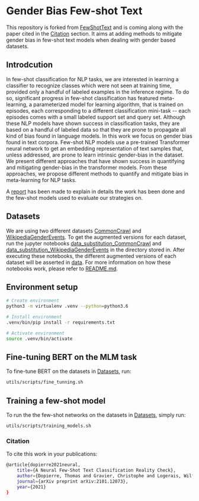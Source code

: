 # Gender Bias Few-shot Text
This repository is forked from [FewShotText](https://github.com/tdopierre/FewShotText) and is coming along with the paper cited in the [Citation](#citation) section. It aims at adding methods to mitigate gender bias in few-shot text models when dealing with gender based datasets.


## Introdcution
In few-shot classification for NLP tasks, we are interested in learning a classifier to recognize classes which were not seen at training time, provided only a handful of labeled examples in the inference regime. To do so, significant progress in few-shot classification has featured meta-learning, a parameterized model for learning algorithm, that is trained on episodes, each corresponding to a different classification mini-task -- each episodes comes with a small labeled support set and query set. Although these NLP models have shown success in classification tasks, they are based on a handful of labeled data so that they are prone to propagate all kind of bias found in language models. In this work we focus on gender bias found in text corpora. Few-shot NLP models use a pre-trained Transformer neural network to get an embedding representation of text samples that, unless addressed, are prone to learn intrinsic gender-bias in the dataset. We present different approaches that have shown success in quantifying and mitigating gender-bias in the transformer models. From these approaches, we propose different methods to quantify and mitigate bias in meta-learning for NLP tasks.

A [report](./report.pdf) has been made to explain in details the work has been done and the few-shot models used to evaluate our strategies on.

## Datasets
We are using two different datasets [CommonCrawl](https://citeseerx.ist.psu.edu/viewdoc/download?doi=10.1.1.646.4837&rep=rep1&type=pdf) and [WikipediaGenderEvents](https://github.com/PlusLabNLP/ee-wiki-bias/blob/master/data/final_manual.csv). To get the augmented versions for each dataset, run the jupyter notebooks [data_substitution_CommonCrawl](./gender_data_substitution/src/data_substitution_CommonCrawl.ipynb) and [data_substitution_WikipediaGenderEvents](./gender_data_substitution/src/data_substitution_WikipediaGenderEvents.ipynb) in the directory stored in. After executing these notebooks, the different augmented versions of each dataset will be asserted in [data](./data). For more information on how these notebooks work, please refer to [README.md](./gender_data_substitution/README.md).


## Environment setup
```bash
# Create environment
python3 -m virtualenv .venv --python=python3.6

# Install environment
.venv/bin/pip install -r requirements.txt

# Activate environment
source .venv/bin/activate
```

## Fine-tuning BERT on the MLM task
To fine-tune BERT on the datasets in [Datasets](#datasets), run:
```Bash
utils/scripts/fine_tunning.sh
```
## Training a few-shot model
To run the the few-shot networks on the datasets in [Datasets](#datasets), simply run:
```Bash
utils/scripts/training_models.sh
```

### Citation
To cite this work in your publications:
```bash
@article{dopierre2021neural,
    title={A Neural Few-Shot Text Classification Reality Check},
    author={Dopierre, Thomas and Gravier, Christophe and Logerais, Wilfried},
    journal={arXiv preprint arXiv:2101.12073},
    year={2021}
}
```
